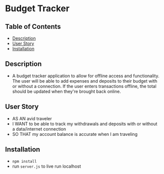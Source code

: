 # Budget Tracker

## Table of Contents

- [Description](#description)
- [User Story](#user-story)
- [Installation](#installation)

## Description

- A budget tracker application to allow for offline access and functionality. The user will be able to add expenses and deposits to their budget with or without a connection. If the user enters transactions offline, the total should be updated when they're brought back online.

## User Story

- AS AN avid traveler
- I WANT to be able to track my withdrawals and deposits with or without a data/internet connection
- SO THAT my account balance is accurate when I am traveling

## Installation

- `npm install`
- run `server.js` to live run localhost

##
